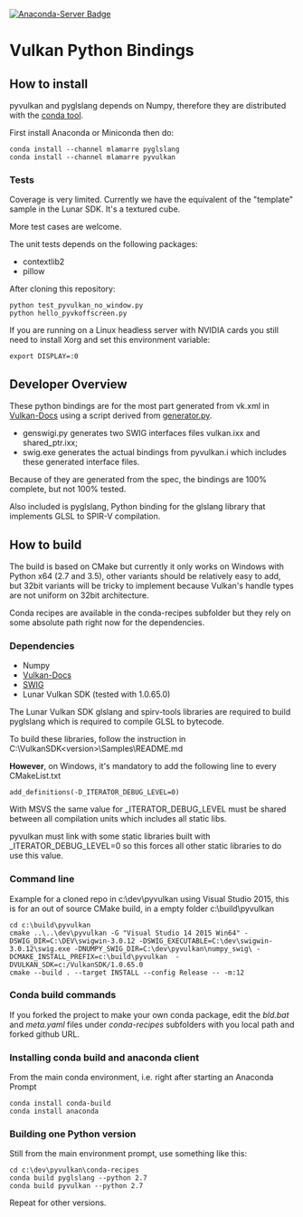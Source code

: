 [![Anaconda-Server Badge](https://anaconda.org/mlamarre/pyvulkan/badges/installer/conda.svg)](https://conda.anaconda.org/mlamarre)

# Vulkan Python Bindings

## How to install

pyvulkan and pyglslang depends on Numpy, therefore they are distributed with the [conda tool](https://www.continuum.io/downloads).

First install Anaconda or Miniconda then do:

```
conda install --channel mlamarre pyglslang
conda install --channel mlamarre pyvulkan
```

### Tests

Coverage is very limited. Currently we have the equivalent of the "template" sample in the Lunar SDK. It's a textured cube. 

More test cases are welcome.

The unit tests depends on the following packages:

* contextlib2
* pillow

After cloning this repository:

```
python test_pyvulkan_no_window.py
python hello_pyvkoffscreen.py
```

If you are running on a Linux headless server with NVIDIA cards you still need to install Xorg and set this environment variable:
```
export DISPLAY=:0
```

## Developer Overview

These python bindings are for the most part generated from vk.xml in [Vulkan-Docs](https://github.com/KhronosGroup/Vulkan-Docs) using a script derived from [generator.py](https://github.com/KhronosGroup/Vulkan-Docs/blob/1.0/src/spec/generator.py). 

* genswigi.py generates two SWIG interfaces files vulkan.ixx and shared_ptr.ixx;
* swig.exe generates the actual bindings from pyvulkan.i which includes these generated interface files.

Because of they are generated from the spec, the bindings are 100% complete, but not 100% tested.

Also included is pyglslang, Python binding for the glslang library that implements GLSL to SPIR-V compilation.

## How to build

The build is based on CMake but currently it only works on Windows with Python x64 (2.7 and 3.5), other variants should be relatively easy to add, but 32bit variants will be tricky to implement because Vulkan's handle types are not uniform on 32bit architecture.

Conda recipes are available in the conda-recipes subfolder but they rely on some absolute path right now for the dependencies.

### Dependencies

* Numpy
* [Vulkan-Docs](https://github.com/KhronosGroup/Vulkan-Docs)
* [SWIG](https://github.com/swig/swig)
* Lunar Vulkan SDK (tested with 1.0.65.0)

The Lunar Vulkan SDK glslang and spirv-tools libraries are required to build pyglslang which is required to compile GLSL to bytecode.

To build these libraries, follow the instruction in C:\VulkanSDK\<version>\Samples\README.md

**However**, on Windows, it's mandatory to add the following line to every CMakeList.txt

```
add_definitions(-D_ITERATOR_DEBUG_LEVEL=0)
```

With MSVS the same value for _ITERATOR_DEBUG_LEVEL must be shared between all compilation units which includes all static libs.

pyvulkan must link with some static libraries built with _ITERATOR_DEBUG_LEVEL=0 so this forces all other static libraries to do use this value. 

### Command line

Example for a cloned repo in c:\dev\pyvulkan using Visual Studio 2015, this is for an out of source CMake build, in a empty folder c:\build\pyvulkan

```
cd c:\build\pyvulkan
cmake ..\..\dev\pyvulkan -G "Visual Studio 14 2015 Win64" -DSWIG_DIR=C:\DEV\swigwin-3.0.12 -DSWIG_EXECUTABLE=C:\dev\swigwin-3.0.12\swig.exe -DNUMPY_SWIG_DIR=C:\dev\pyvulkan\numpy_swig\ -DCMAKE_INSTALL_PREFIX=c:\build\pyvulkan  -DVULKAN_SDK=c:/VulkanSDK/1.0.65.0
cmake --build . --target INSTALL --config Release -- -m:12
```

### Conda build commands

If you forked the project to make your own conda package, edit the *bld.bat* and *meta.yaml* files under *conda-recipes* subfolders with you local path and forked github URL.

### Installing conda build and anaconda client

From the main conda environment, i.e. right after starting an Anaconda Prompt
```
conda install conda-build
conda install anaconda
```
### Building one Python version

Still from the main environment prompt, use something like this:

```
cd c:\dev\pyvulkan\conda-recipes
conda build pyglslang --python 2.7
conda build pyvulkan --python 2.7
```

Repeat for other versions.




